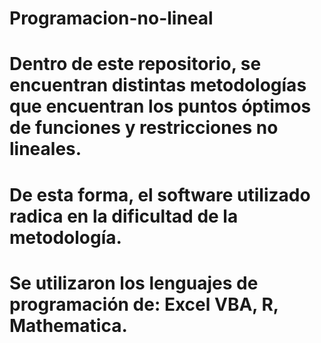 # Programacion-no-lineal
 
 # Dentro de este repositorio, se encuentran distintas metodologías que encuentran los puntos óptimos de funciones y restricciones no lineales.
 # De esta forma, el software utilizado radica en la dificultad de la metodología. 
 # Se utilizaron los lenguajes de programación de: Excel VBA, R, Mathematica.
